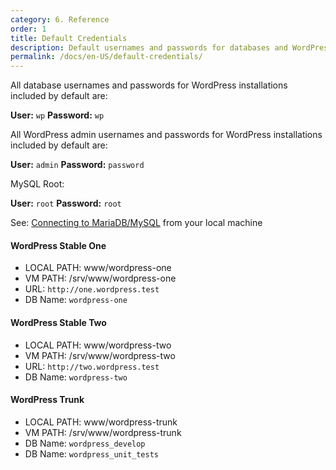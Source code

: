 ```yaml
---
category: 6. Reference
order: 1
title: Default Credentials
description: Default usernames and passwords for databases and WordPress installations.
permalink: /docs/en-US/default-credentials/
---
```


All database usernames and passwords for WordPress installations included by default are:

__User:__ `wp`
__Password:__ `wp`

All WordPress admin usernames and passwords for WordPress installations included by default are:

__User:__ `admin`
__Password:__ `password`

MySQL Root:

__User:__ `root`
__Password:__ `root`

See: [Connecting to MariaDB/MySQL](https://github.com/Varying-Vagrant-Vagrants/VVV/wiki/Connecting-to-MySQL-MariaDB) from your local machine

#### WordPress Stable One
* LOCAL PATH: www/wordpress-one
* VM PATH: /srv/www/wordpress-one
* URL: `http://one.wordpress.test`
* DB Name: `wordpress-one`

#### WordPress Stable Two
* LOCAL PATH: www/wordpress-two
* VM PATH: /srv/www/wordpress-two
* URL: `http://two.wordpress.test`
* DB Name: `wordpress-two`

#### WordPress Trunk  
* LOCAL PATH: www/wordpress-trunk
* VM PATH: /srv/www/wordpress-trunk
* DB Name: `wordpress_develop`
* DB Name: `wordpress_unit_tests`
